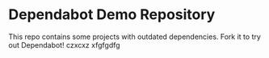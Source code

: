 # Dependabot Demo Repository

This repo contains some projects with outdated dependencies. Fork it to try out
Dependabot!
czxcxz
xfgfgdfg
